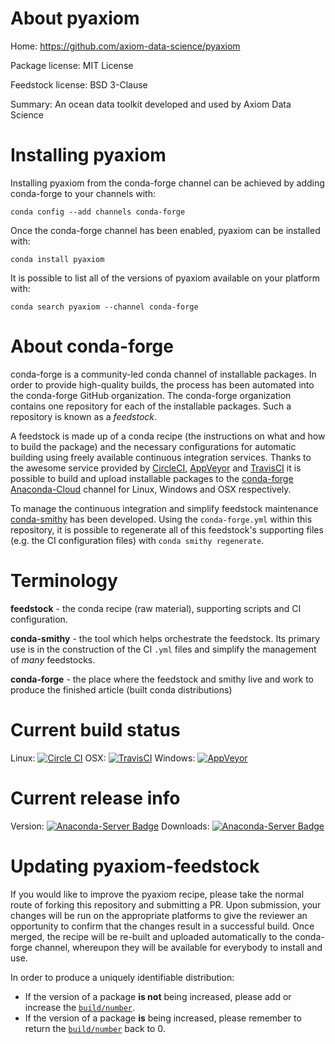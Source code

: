 About pyaxiom
=============

Home: https://github.com/axiom-data-science/pyaxiom

Package license: MIT License

Feedstock license: BSD 3-Clause

Summary: An ocean data toolkit developed and used by Axiom Data Science



Installing pyaxiom
==================

Installing pyaxiom from the conda-forge channel can be achieved by adding conda-forge to your channels with:

```
conda config --add channels conda-forge
```

Once the conda-forge channel has been enabled, pyaxiom can be installed with:

```
conda install pyaxiom
```

It is possible to list all of the versions of pyaxiom available on your platform with:

```
conda search pyaxiom --channel conda-forge
```


About conda-forge
=================

conda-forge is a community-led conda channel of installable packages.
In order to provide high-quality builds, the process has been automated into the
conda-forge GitHub organization. The conda-forge organization contains one repository 
for each of the installable packages. Such a repository is known as a *feedstock*.

A feedstock is made up of a conda recipe (the instructions on what and how to build
the package) and the necessary configurations for automatic building using freely
available continuous integration services. Thanks to the awesome service provided by
[CircleCI](https://circleci.com/), [AppVeyor](http://www.appveyor.com/)
and [TravisCI](https://travis-ci.org/) it is possible to build and upload installable
packages to the [conda-forge](https://anaconda.org/conda-forge)
[Anaconda-Cloud](http://docs.anaconda.org/) channel for Linux, Windows and OSX respectively.

To manage the continuous integration and simplify feedstock maintenance
[conda-smithy](http://github.com/conda-forge/conda-smithy) has been developed.
Using the ``conda-forge.yml`` within this repository, it is possible to regenerate all of
this feedstock's supporting files (e.g. the CI configuration files) with ``conda smithy regenerate``.


Terminology
===========

**feedstock** - the conda recipe (raw material), supporting scripts and CI configuration.

**conda-smithy** - the tool which helps orchestrate the feedstock.
                   Its primary use is in the construction of the CI ``.yml`` files
                   and simplify the management of *many* feedstocks.

**conda-forge** - the place where the feedstock and smithy live and work to
                  produce the finished article (built conda distributions)

Current build status
====================
Linux: [![Circle CI](https://circleci.com/gh/conda-forge/pyaxiom-feedstock.svg?style=svg)](https://circleci.com/gh/conda-forge/pyaxiom-feedstock)
OSX: [![TravisCI](https://travis-ci.org/conda-forge/pyaxiom-feedstock.svg?branch=master)](https://travis-ci.org/conda-forge/pyaxiom-feedstock) 
Windows: [![AppVeyor](https://ci.appveyor.com/api/projects/status/github/conda-forge/pyaxiom-feedstock?svg=True)](https://ci.appveyor.com/project/conda-forge/pyaxiom-feedstock/branch/master)

Current release info
====================
Version: [![Anaconda-Server Badge](https://anaconda.org/conda-forge/pyaxiom/badges/version.svg)](https://anaconda.org/conda-forge/pyaxiom)
Downloads: [![Anaconda-Server Badge](https://anaconda.org/conda-forge/pyaxiom/badges/downloads.svg)](https://anaconda.org/conda-forge/pyaxiom)


Updating pyaxiom-feedstock
==========================

If you would like to improve the pyaxiom recipe, please take the normal
route of forking this repository and submitting a PR. Upon submission, your changes will
be run on the appropriate platforms to give the reviewer an opportunity to confirm that the
changes result in a successful build. Once merged, the recipe will be re-built and uploaded
automatically to the conda-forge channel, whereupon they will be available for everybody to
install and use.

In order to produce a uniquely identifiable distribution:
 * If the version of a package **is not** being increased, please add or increase
   the [``build/number``](http://conda.pydata.org/docs/building/meta-yaml.html#build-number-and-string). 
 * If the version of a package **is** being increased, please remember to return
   the [``build/number``](http://conda.pydata.org/docs/building/meta-yaml.html#build-number-and-string)
   back to 0.
